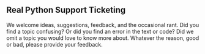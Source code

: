## Real Python Support Ticketing

We welcome ideas, suggestions, feedback, and the occasional rant. Did you find a topic confusing? Or did you find an error in the text or code? Did we omit a topic you would love to know more about. Whatever the reason, good or bad, please provide your feedback.
